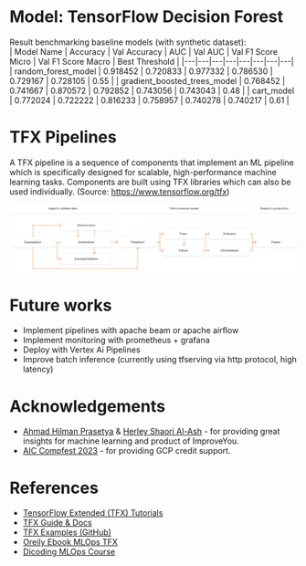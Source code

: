 # Model: TensorFlow Decision Forest

Result benchmarking baseline models (with synthetic dataset):  
| Model Name | Accuracy | Val Accuracy | AUC | Val AUC | Val F1 Score Micro | Val F1 Score Macro | Best Threshold |
|---|---|---|---|---|---|---|---|
| random_forest_model | 0.918452 | 0.720833 | 0.977332 | 0.786530 | 0.729167 | 0.728105 | 0.55 |
| gradient_boosted_trees_model | 0.768452 | 0.741667 | 0.870572 | 0.792852 | 0.743056 | 0.743043 | 0.48 |
| cart_model | 0.772024 | 0.722222 | 0.816233 | 0.758957 | 0.740278 | 0.740217 | 0.61 |

# TFX Pipelines

A TFX pipeline is a sequence of components that implement an ML pipeline which is specifically designed for scalable, high-performance machine learning tasks. Components are built using TFX libraries which can also be used individually. (Source: https://www.tensorflow.org/tfx)

![Alt text](image.png)

# Future works

- Implement pipelines with apache beam or apache airflow
- Implement monitoring with prometheus + grafana
- Deploy with Vertex Ai Pipelines
- Improve batch inference (currently using tfserving via http protocol, high latency)

# Acknowledgements

- [Ahmad Hilman Prasetya](https://id.linkedin.com/in/ahmad-hilman-prasetya) & [Herley Shaori Al-Ash](https://id.linkedin.com/in/herleyshaori) - for providing great insights for machine learning and product of ImproveYou.
- [AIC Compfest 2023](https://compfest.id/) - for providing GCP credit support.

# References

- [TensorFlow Extended (TFX) Tutorials](https://www.tensorflow.org/tfx/tutorials)
- [TFX Guide & Docs](https://www.tensorflow.org/tfx/guide)
- [TFX Examples (GitHub)](https://github.com/tensorflow/tfx/tree/master/tfx/examples)
- [Oreily Ebook MLOps TFX](https://www.oreilly.com/library/view/building-machine-learning/9781492053187/)
- [Dicoding MLOps Course](https://www.dicoding.com/academies/443)
